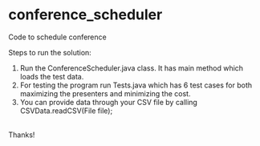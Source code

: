conference_scheduler
====================

Code to schedule conference


Steps to run the solution:

1) Run the ConferenceScheduler.java class. It has main method which loads the test data.<br/>
2) For testing the program run Tests.java which has 6 test cases for both maximizing the presenters and minimizing the cost.<br/>
3) You can provide data through your CSV file by calling CSVData.readCSV(File file);<br/>

<br/>
Thanks!
